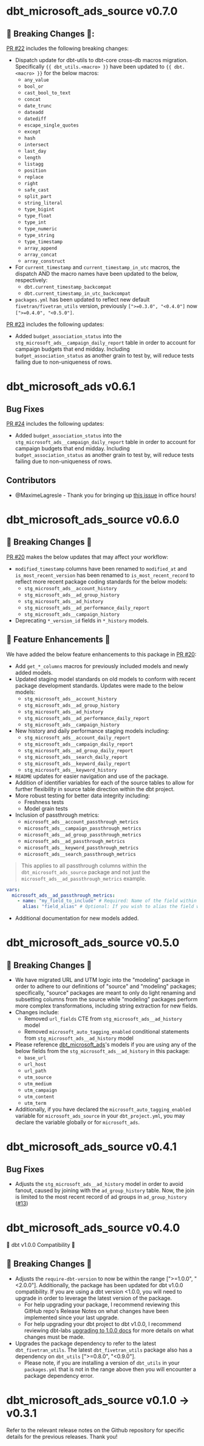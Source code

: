 # dbt_microsoft_ads_source v0.7.0

## 🚨 Breaking Changes 🚨:
[PR #22](https://github.com/fivetran/dbt_microsoft_ads_source/pull/22) includes the following breaking changes:
- Dispatch update for dbt-utils to dbt-core cross-db macros migration. Specifically `{{ dbt_utils.<macro> }}` have been updated to `{{ dbt.<macro> }}` for the below macros:
    - `any_value`
    - `bool_or`
    - `cast_bool_to_text`
    - `concat`
    - `date_trunc`
    - `dateadd`
    - `datediff`
    - `escape_single_quotes`
    - `except`
    - `hash`
    - `intersect`
    - `last_day`
    - `length`
    - `listagg`
    - `position`
    - `replace`
    - `right`
    - `safe_cast`
    - `split_part`
    - `string_literal`
    - `type_bigint`
    - `type_float`
    - `type_int`
    - `type_numeric`
    - `type_string`
    - `type_timestamp`
    - `array_append`
    - `array_concat`
    - `array_construct`
- For `current_timestamp` and `current_timestamp_in_utc` macros, the dispatch AND the macro names have been updated to the below, respectively:
    - `dbt.current_timestamp_backcompat`
    - `dbt.current_timestamp_in_utc_backcompat`
- `packages.yml` has been updated to reflect new default `fivetran/fivetran_utils` version, previously `[">=0.3.0", "<0.4.0"]` now `[">=0.4.0", "<0.5.0"]`.

[PR #23](https://github.com/fivetran/dbt_microsoft_ads_source/pull/23) includes the following updates:
- Added `budget_association_status` into the `stg_microsoft_ads__campaign_daily_report` table in order to account for campaign budgets that end midday. Including `budget_association_status` as another grain to test by, will reduce tests failing due to non-uniqueness of rows. 


# dbt_microsoft_ads v0.6.1

## Bug Fixes
[PR #24](https://github.com/fivetran/dbt_microsoft_ads_source/pull/24) includes the following updates:
- Added `budget_association_status` into the `stg_microsoft_ads__campaign_daily_report` table in order to account for campaign budgets that end midday. Including `budget_association_status` as another grain to test by, will reduce tests failing due to non-uniqueness of rows. 


## Contributors 
- @MaximeLagresle - Thank you for bringing up [this issue](https://github.com/fivetran/dbt_microsoft_ads_source/issues/21) in office hours!

# dbt_microsoft_ads_source v0.6.0
## 🚨 Breaking Changes 🚨
[PR #20](https://github.com/fivetran/dbt_microsoft_ads_source/pull/20) makes the below updates that may affect your workflow:
- `modified_timestamp` columns have been renamed to `modified_at` and `is_most_recent_version` has been renamed to `is_most_recent_record` to reflect more recent package coding standards for the below models:
  - `stg_microsoft_ads__account_history`
  - `stg_microsoft_ads__ad_group_history`
  - `stg_microsoft_ads__ad_history`
  - `stg_microsoft_ads__ad_performance_daily_report`
  - `stg_microsoft_ads__campaign_history`
- Deprecating `*_version_id` fields in `*_history` models.

## 🎉 Feature Enhancements 🎉
We have added the below feature enhancements to this package in [PR #20](https://github.com/fivetran/dbt_microsoft_ads_source/pull/20):
- Add `get_*_columns` macros for previously included models and newly added models.
- Updated staging model standards on old models to conform with recent package development standards. Updates were made to the below models:
  - `stg_microsoft_ads__account_history`
  - `stg_microsoft_ads__ad_group_history`
  - `stg_microsoft_ads__ad_history`
  - `stg_microsoft_ads__ad_performance_daily_report`
  - `stg_microsoft_ads__campaign_history`
- New history and daily performance staging models including:
  - `stg_microsoft_ads__account_daily_report` 
  - `stg_microsoft_ads__campaign_daily_report` 
  - `stg_microsoft_ads__ad_group_daily_report` 
  - `stg_microsoft_ads__search_daily_report`
  - `stg_microsoft_ads__keyword_daily_report`
  - `stg_microsoft_ads__keyword_history`
- `README` updates for easier navigation and use of the package.
- Addition of identifier variables for each of the source tables to allow for further flexibility in source table direction within the dbt project.
- More robust testing for better data integrity including: 
  - Freshness tests
  - Model grain tests
- Inclusion of passthrough metrics:
  - `microsoft_ads__account_passthrough_metrics`
  - `microsoft_ads__campaign_passthrough_metrics`
  - `microsoft_ads__ad_group_passthrough_metrics`
  - `microsoft_ads__ad_passthrough_metrics`
  - `microsoft_ads__keyword_passthrough_metrics`
  - `microsoft_ads__search_passthrough_metrics`
> This applies to all passthrough columns within the `dbt_microsoft_ads_source` package and not just the `microsoft_ads__ad_passthrough_metrics` example.
```yml
vars:
  microsoft_ads__ad_passthrough_metrics:
    - name: "my_field_to_include" # Required: Name of the field within the source.
      alias: "field_alias" # Optional: If you wish to alias the field within the staging model.
```
- Additional documentation for new models added.

# dbt_microsoft_ads_source v0.5.0

## 🚨 Breaking Changes 🚨
- We have migrated URL and UTM logic into the "modeling" package in order to adhere to our definitions of "source" and "modeling" packages; specifically, "source" packages are meant to only do light renaming and subsetting columns from the source while "modeling" packages perform more complex transformations, including string extraction for new fields. 
- Changes include:
  - Removed `url_fields` CTE from `stg_microsoft_ads__ad_history` model
  - Removed `microsoft_auto_tagging_enabled` conditional statements from `stg_microsoft_ads__ad_history` model
- Please reference [dbt_microsoft_ads](https://github.com/fivetran/dbt_microsoft_ads)'s models if you are using any of the below fields from the `stg_microsoft_ads__ad_history` in this package:
  - `base_url`
  - `url_host`
  - `url_path`
  - `utm_source`
  - `utm_medium`
  - `utm_campaign`
  - `utm_content`
  - `utm_term`
- Additionally, if you have declared the `microsoft_auto_tagging_enabled` variable for `microsoft_ads_source` in your `dbt_project.yml`, you may declare the variable globally or for `microsoft_ads`.  
# dbt_microsoft_ads_source v0.4.1
## Bug Fixes
- Adjusts the `stg_microsoft_ads__ad_history` model in order to avoid fanout, caused by joining with the `ad_group_history` table. Now, the join is limited to the most recent record of ad groups in `ad_group_history` ([#13](https://github.com/fivetran/dbt_microsoft_ads_source/issues/13))

# dbt_microsoft_ads_source v0.4.0
🎉 dbt v1.0.0 Compatibility 🎉
## 🚨 Breaking Changes 🚨
- Adjusts the `require-dbt-version` to now be within the range [">=1.0.0", "<2.0.0"]. Additionally, the package has been updated for dbt v1.0.0 compatibility. If you are using a dbt version <1.0.0, you will need to upgrade in order to leverage the latest version of the package.
  - For help upgrading your package, I recommend reviewing this GitHub repo's Release Notes on what changes have been implemented since your last upgrade.
  - For help upgrading your dbt project to dbt v1.0.0, I recommend reviewing dbt-labs [upgrading to 1.0.0 docs](https://docs.getdbt.com/docs/guides/migration-guide/upgrading-to-1-0-0) for more details on what changes must be made.
- Upgrades the package dependency to refer to the latest `dbt_fivetran_utils`. The latest `dbt_fivetran_utils` package also has a dependency on `dbt_utils` [">=0.8.0", "<0.9.0"].
  - Please note, if you are installing a version of `dbt_utils` in your `packages.yml` that is not in the range above then you will encounter a package dependency error.

# dbt_microsoft_ads_source v0.1.0 -> v0.3.1
Refer to the relevant release notes on the Github repository for specific details for the previous releases. Thank you!
